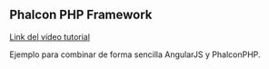 ## Phalcon PHP Framework

[Link del vídeo tutorial](http://uno-de-piera.com/combinar-angular-y-phalcon/)


Ejemplo para combinar de forma sencilla AngularJS y PhalconPHP.
